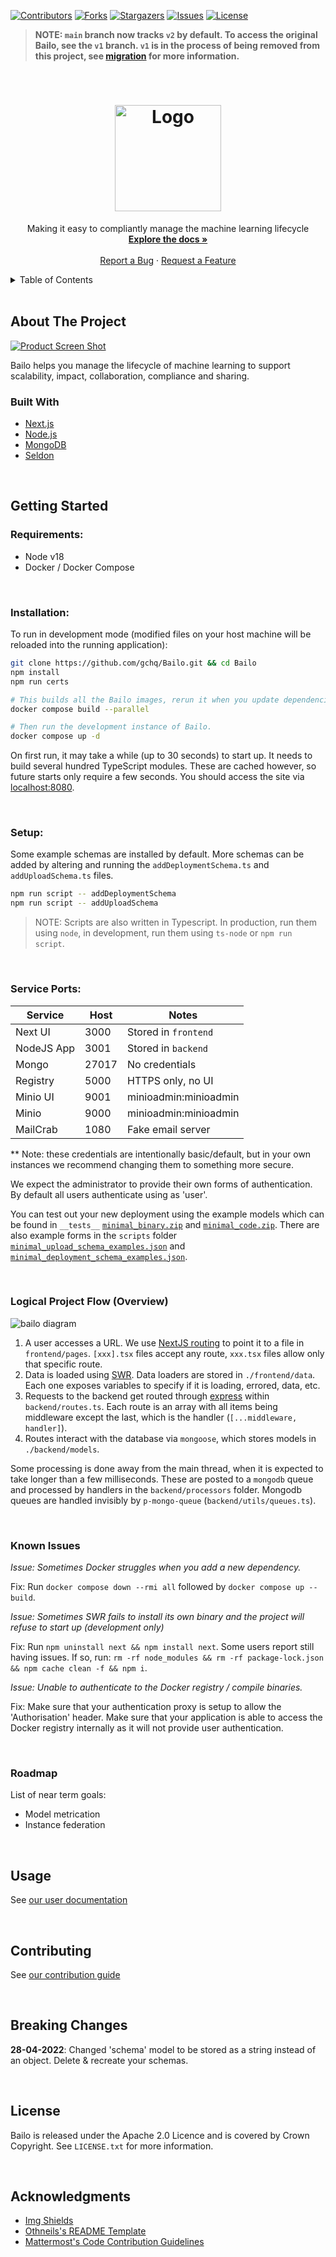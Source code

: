 [![Contributors][contributors-shield]][contributors-url] [![Forks][forks-shield]][forks-url]
[![Stargazers][stars-shield]][stars-url] [![Issues][issues-shield]][issues-url]
[![License][license-shield]][license-url]

> **NOTE: `main` branch now tracks `v2` by default. To access the original Bailo, see the `v1` branch. `v1` is in the
> process of being removed from this project, see [migration]() for more information.**

<!-- PROJECT LOGO -->
<br />
<div align="center">
  <a href="https://github.com/gchq/bailo">
    <h1>
      <!-- TODO: Fix #gh-dark-mode-only -->
      <img src="frontend/public/Bailo-logo-full-no-box.png" alt="Logo" width="170">
    </h1>
  </a>

  <p align="center">
    Making it easy to compliantly manage the machine learning lifecycle
    <br />
    <a href="https://gchq.github.io/Bailo/docs"><strong>Explore the docs »</strong></a>
    <br />
    <br />
    <a href="https://github.com/gchq/bailo/issues">Report a Bug</a>
    ·
    <a href="https://github.com/gchq/bailo/issues">Request a Feature</a>
  </p>
</div>

<!-- TABLE OF CONTENTS -->
<details>
  <summary>Table of Contents</summary>
  <ol>
    <li>
      <a href="#about-the-project">About The Project</a>
      <ul>
        <li><a href="#built-with">Built With</a></li>
      </ul>
    </li>
    <li>
      <a href="#getting-started">Getting Started</a>
      <ul>
        <li><a href="#prerequisites">Prerequisites</a></li>
        <li><a href="#installation">Installation</a></li>
      </ul>
    </li>
    <li><a href="#roadmap">Roadmap</a></li>
    <li><a href="#usage">Usage</a></li>
    <li><a href="#contributing">Contributing</a></li>
    <li><a href="#breaking">Breaking Changes</a></li>
    <li><a href="#license">License</a></li>
    <li><a href="#acknowledgments">Acknowledgments</a></li>
  </ol>
</details>

<br />

<!-- ABOUT THE PROJECT -->

## About The Project

[![Product Screen Shot][product-screenshot]](https://github.com/gchq/bailo)

Bailo helps you manage the lifecycle of machine learning to support scalability, impact, collaboration, compliance and
sharing.

### Built With

- [Next.js](https://nextjs.org/)
- [Node.js](https://nodejs.org/)
- [MongoDB](https://www.mongodb.com/)
- [Seldon](https://www.seldon.io/)

<br />

<!-- GETTING STARTED -->

## Getting Started

### Requirements:

- Node v18
- Docker / Docker Compose

<br />

### Installation:

To run in development mode (modified files on your host machine will be reloaded into the running application):

```bash
git clone https://github.com/gchq/Bailo.git && cd Bailo
npm install
npm run certs

# This builds all the Bailo images, rerun it when you update dependencies.
docker compose build --parallel

# Then run the development instance of Bailo.
docker compose up -d
```

On first run, it may take a while (up to 30 seconds) to start up. It needs to build several hundred TypeScript modules.
These are cached however, so future starts only require a few seconds. You should access the site via
[localhost:8080](http://localhost:8080).

<br />

### Setup:

Some example schemas are installed by default. More schemas can be added by altering and running the
`addDeploymentSchema.ts` and `addUploadSchema.ts` files.

```bash
npm run script -- addDeploymentSchema
npm run script -- addUploadSchema
```

> NOTE: Scripts are also written in Typescript. In production, run them using `node`, in development, run them using
> `ts-node` or `npm run script`.

<br />

### Service Ports:

| Service    | Host  | Notes                 |
| ---------- | ----- | --------------------- |
| Next UI    | 3000  | Stored in `frontend`  |
| NodeJS App | 3001  | Stored in `backend`   |
| Mongo      | 27017 | No credentials        |
| Registry   | 5000  | HTTPS only, no UI     |
| Minio UI   | 9001  | minioadmin:minioadmin |
| Minio      | 9000  | minioadmin:minioadmin |
| MailCrab   | 1080  | Fake email server     |

\*\* Note: these credentials are intentionally basic/default, but in your own instances we recommend changing them to
something more secure.

We expect the administrator to provide their own forms of authentication. By default all users authenticate using as
'user'.

You can test out your new deployment using the example models which can be found in `__tests__`
[`minimal_binary.zip`](__tests__/example_models/minimal_binary.zip) and
[`minimal_code.zip`](__tests__/example_models/minimal_code.zip). There are also example forms in the `scripts` folder
[`minimal_upload_schema_examples.json`](backend/src/scripts/example_schemas/minimal_upload_schema_examples.json) and
[`minimal_deployment_schema_examples.json`](backend/src/scripts/example_schemas/minimal_deployment_schema_examples.json).

<br />

### Logical Project Flow (Overview)

![bailo diagram](frontend/public/mm-diagram.png)

1. A user accesses a URL. We use [NextJS routing](https://nextjs.org/docs/routing/introduction) to point it to a file in
   `frontend/pages`. `[xxx].tsx` files accept any route, `xxx.tsx` files allow only that specific route.
2. Data is loaded using [SWR](https://swr.vercel.app/). Data loaders are stored in `./frontend/data`. Each one exposes
   variables to specify if it is loading, errored, data, etc.
3. Requests to the backend get routed through [express](https://expressjs.com/) within `backend/routes.ts`. Each route
   is an array with all items being middleware except the last, which is the handler (`[...middleware, handler]`).
4. Routes interact with the database via `mongoose`, which stores models in `./backend/models`.

Some processing is done away from the main thread, when it is expected to take longer than a few milliseconds. These are
posted to a `mongodb` queue and processed by handlers in the `backend/processors` folder. Mongodb queues are handled
invisibly by `p-mongo-queue` (`backend/utils/queues.ts`).

<br />

### Known Issues

_Issue: Sometimes Docker struggles when you add a new dependency._

Fix: Run `docker compose down --rmi all` followed by `docker compose up --build`.

_Issue: Sometimes SWR fails to install its own binary and the project will refuse to start up (development only)_

Fix: Run `npm uninstall next && npm install next`. Some users report still having issues. If so, run:
`rm -rf node_modules && rm -rf package-lock.json && npm cache clean -f && npm i`.

_Issue: Unable to authenticate to the Docker registry / compile binaries._

Fix: Make sure that your authentication proxy is setup to allow the 'Authorisation' header. Make sure that your
application is able to access the Docker registry internally as it will not provide user authentication.

<br />

### Roadmap

List of near term goals:

- Model metrication
- Instance federation

<br />

<!-- USAGE EXAMPLES -->

## Usage

See [our user documentation](https://gchq.github.io/Bailo/docs/users/upload-a-model/why-upload-a-model)

<br />

<!-- CONTRIBUTING -->

## Contributing

See [our contribution guide](https://gchq.github.io/Bailo/docs/developers/contributing)

<br />

<!-- BREAKING CHANGES -->

## Breaking Changes

**28-04-2022**: Changed 'schema' model to be stored as a string instead of an object. Delete & recreate your schemas.

<br />

<!-- LICENSE -->

## License

Bailo is released under the Apache 2.0 Licence and is covered by Crown Copyright. See `LICENSE.txt` for more
information.

<br />

<!-- ACKNOWLEDGMENTS -->

## Acknowledgments

- [Img Shields](https://shields.io)
- [Othneils's README Template](https://github.com/othneildrew/Best-README-Template)
- [Mattermost's Code Contribution Guidelines](https://github.com/mattermost/mattermost-server/blob/master/CONTRIBUTING.md)

<!-- MARKDOWN LINKS & IMAGES -->
<!-- https://www.markdownguide.org/basic-syntax/#reference-style-links -->

[contributors-shield]: https://img.shields.io/github/contributors/gchq/bailo.svg?style=for-the-badge
[contributors-url]: https://github.com/gchq/bailo/graphs/contributors
[forks-shield]: https://img.shields.io/github/forks/gchq/bailo.svg?style=for-the-badge
[forks-url]: https://github.com/gchq/bailo/network/members
[stars-shield]: https://img.shields.io/github/stars/gchq/bailo.svg?style=for-the-badge
[stars-url]: https://github.com/gchq/bailo/stargazers
[issues-shield]: https://img.shields.io/github/issues/gchq/bailo.svg?style=for-the-badge
[issues-url]: https://github.com/gchq/bailo/issues
[license-shield]: https://img.shields.io/github/license/gchq/bailo.svg?style=for-the-badge
[license-url]: https://github.com/gchq/bailo/blob/main/public/LICENSE.txt
[product-screenshot]: frontend/public/docs/bailo_product_screenshot.png
